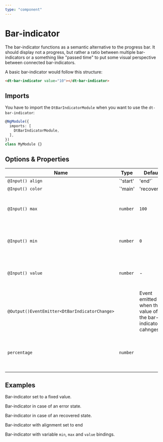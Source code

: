 ```yaml
---
type: "component"
---
```


# Bar-indicator

<docs-source-example example="DefaultBarIndicatorExampleComponent"></docs-source-example>

The bar-indicator functions as a semantic alternative to the progress bar. It should display not a progress, but rather a ratio between multiple bar-indicators or a something like "passed time" to put some visual perspective between connected bar-indicators.

A basic bar-indicator would follow this structure:

```html
<dt-bar-indicator value="10"></dt-bar-indicator>
```

## Imports 

You have to import the `DtBarIndicatorModule` when you want to use the `dt-bar-indicator`: 

```typescript
@NgModule({
  imports: [
    DtBarIndicatorModule,
  ],
})
class MyModule {}
```

## Options & Properties

| Name | Type | Default | Description |
| --- | --- | --- | --- |
| `@Input() align` | `'start' | 'end'` | `'start` | Alignment of the bar-indicator defining if increasing percentage values let the bar grow to the left or the right. |
| `@Input() color` | `'main' | 'recovered' | 'error'` | `main` | Current variation of the theme color which is applied to the color of the bar-indicator .|
| `@Input() max` | `number`| `100` | Sets the maximum value of the bar-indicator. Inherited from `HasProgressValues`.|
| `@Input() min` | `number`| `0` | Sets the minimum value of the bar-indicator. Inherited from `HasProgressValues`.|
| `@Input() value` | `number`| - | Sets the current value of the bar-indicator. Inherited from `HasProgressValues`.|
| `@Output()EventEmitter<DtBarIndicatorChange>` | | Event emitted when the value of the bar-indicator cahnges. |
| `percentage`| `number`| | Percentage value for the current `value` between `min` and `max`. Inherited from `HasProgressValues`. |

## Examples

Bar-indicator set to a fixed value.

<docs-source-example example="DefaultBarIndicatorExampleComponent"></docs-source-example>

Bar-indicator in case of an error state.

<docs-source-example example="ErrorStateBarIndicatorExampleComponent"></docs-source-example>

Bar-indicator in case of an recovered state.

<docs-source-example example="RecoveredStateBarIndicatorExampleComponent"></docs-source-example>

Bar-indicator with alignment set to end
<docs-source-example example="RightAlignedBarIndicatorExampleComponent"></docs-source-example>

Bar-indicator with variable `min`, `max` and `value` bindings.

<docs-source-example example="DynamicBarIndicatorExampleComponent"></docs-source-example>